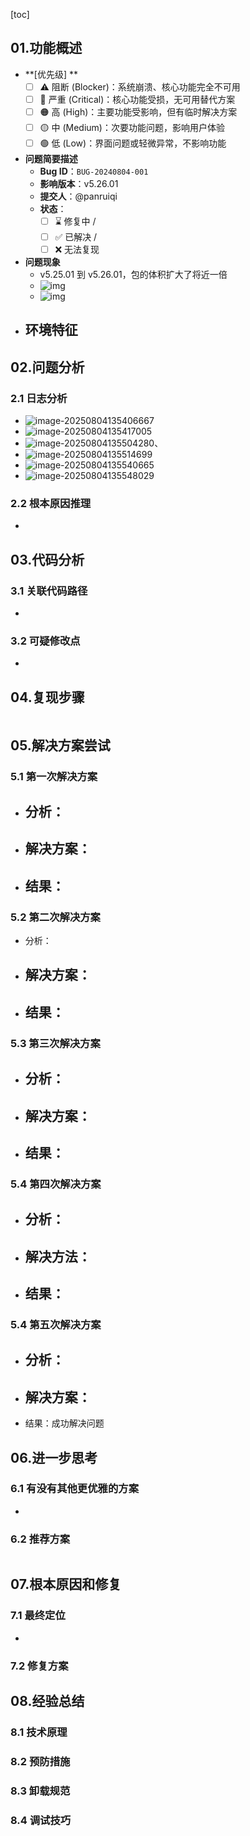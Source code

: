 [toc]

## 01.功能概述

- **[优先级] **
  - [ ] ⚠️ 阻断 (Blocker)：系统崩溃、核心功能完全不可用
  - [ ] 🔴 严重 (Critical)：核心功能受损，无可用替代方案
  - [ ] 🟠 高 (High)：主要功能受影响，但有临时解决方案
  - [ ] 🟡 中 (Medium)：次要功能问题，影响用户体验
  - [ ] 🟢 低 (Low)：界面问题或轻微异常，不影响功能
- **问题简要描述**
  - **Bug ID**：`BUG-20240804-001`  
  - **影响版本**：v5.26.01
  - **提交人**：@panruiqi
  - **状态**：
    - [ ] ⌛ 修复中 /
    - [ ] ✅ 已解决 / 
    - [ ] ❌ 无法复现  
- **问题现象**
  - v5.25.01 到 v5.26.01，包的体积扩大了将近一倍
  - ![img](../../_pic_/企业微信截图_1754286038375.png)
  - ![img](../../_pic_/企业微信截图_17542859755699.png)
- **环境特征**
  - 

## 02.问题分析

### 2.1 日志分析

- ![image-20250804135406667](../../_pic_/image-20250804135406667.png)
- ![image-20250804135417005](../../_pic_/image-20250804135417005.png)
- ![image-20250804135504280](../../_pic_/image-20250804135504280.png)、
- ![image-20250804135514699](../../_pic_/image-20250804135514699.png)
- ![image-20250804135540665](../../_pic_/image-20250804135540665.png)
- ![image-20250804135548029](../../_pic_/image-20250804135548029.png)

### 2.2 根本原因推理

- 

## 03.代码分析

### 3.1 关联代码路径

- ```
  
  ```

### 3.2 可疑修改点

- 

## 04.复现步骤

```

```



## 05.解决方案尝试

### 5.1 第一次解决方案

- 分析：
  - 
- 解决方案：
  - 
- 结果：
  - 

### 5.2 第二次解决方案

- 分析：
- 解决方案：
  - 
- 结果：
  - 

### 5.3 第三次解决方案

- 分析：
  - 
- 解决方案：
  - 
- 结果：
  - 

### 5.4 第四次解决方案

- 分析：
  - 

- 解决方法：
  - 
- 结果：
  - 

### 5.4 第五次解决方案

- 分析：
  - 
- 解决方案：
  - 
- 结果：成功解决问题



## 06.进一步思考

### 6.1 有没有其他更优雅的方案

- 

### 6.2 推荐方案

```

```



## 07.根本原因和修复

### 7.1 最终定位

- 


### 7.2 修复方案



## 08.经验总结

### 8.1 技术原理

### 8.2 预防措施

### 8.3 卸载规范

### 8.4 调试技巧



